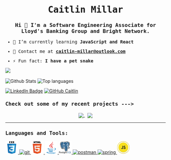 <samp>
<h1 align="center">Caitlin Millar</h1>
<h3 align="center">Hi 👋 I'm a Software Engineering Associate for Lloyd's Banking Group and Bright Network.</h3>

- 🌱 I’m currently learning **JavaScript and React**

- 📩 Contact me at **caitlin-millar@outlook.com**

- ⚡ Fun fact: **I have a pet snake**
</samp>
<img align="centre" src="https://media.giphy.com/media/du3J3cXyzhj75IOgvA/giphy.gif" />

![Github Stats](https://github-readme-stats.vercel.app/api?username=caitlinmillar&show_icons=true&theme=tokyonight#gh-light-mode-only&title=true&hide_border=true&show_icons=true&include_all_commits=true&count_private=true&line_height=21&text_color=000&icon_color=000&bg_color=0,ea6161,ffc64d,fffc4d,52fa5a&theme=graywhite")
![Top languages](https://github-readme-stats.vercel.app/api/top-langs/?username=caitlinmillar&show_icons=true&include_all_commits=true&count_private=true&line_height=21&theme=synthwave) 

<a href="https://www.linkedin.com/in/caitlin-millar-284023141/"><img src="https://img.shields.io/badge/-@caitlin-0077B5?style=flat-square&amp;labelColor=0077B5&amp;logo=LinkedIn&amp;link=https://www.linkedin.com/in/caitlin-millar/" alt="LinkedIn Badge"></a> 
[![GitHub Caitlin](https://img.shields.io/github/followers/caitlinmillar?label=follow&style=social)](https://github.com/caitlinmillar)
<p align="left">
</p>
<samp><h3>Check out some of my recent projects ---> </h3></samp>
<p align="center">

<a href="https://github.com/caitlinmillar/CapStone-BackEnd">
<img width='49%' align="center"src="https://github-readme-stats.vercel.app/api/pin/?username=caitlinmillar&repo=CapStone-BackEnd&border_color=02D892&bg_color=0D1117&title_color=C9D1D9&text_color=8B949E&icon_color=02D892" />
</a>
<span>&nbsp;</span>
<a href="https://github.com/caitlinmillar/7.3_CarDealership_Functions">
<img width='49%' align="center"src="https://github-readme-stats.vercel.app/api/pin/?username=caitlinmillar&repo=7.3_CarDealership_Functions&border_color=02D892&bg_color=0D1117&title_color=C9D1D9&text_color=8B949E&icon_color=02D892" />
</a>
</p>
<hr></hr>
<samp><h3 align="left">Languages and Tools:</h3></samp>
<p align="left"> <a href="https://www.w3schools.com/css/" target="_blank" rel="noreferrer"> <img src="https://raw.githubusercontent.com/devicons/devicon/master/icons/css3/css3-original-wordmark.svg" alt="css3" width="40" height="40"/> </a> <a href="https://git-scm.com/" target="_blank" rel="noreferrer"> <img src="https://www.vectorlogo.zone/logos/git-scm/git-scm-icon.svg" alt="git" width="40" height="40"/> </a> <a href="https://www.w3.org/html/" target="_blank" rel="noreferrer"> <img src="https://raw.githubusercontent.com/devicons/devicon/master/icons/html5/html5-original-wordmark.svg" alt="html5" width="40" height="40"/> </a> <a href="https://www.java.com" target="_blank" rel="noreferrer"> <img src="https://raw.githubusercontent.com/devicons/devicon/master/icons/java/java-original.svg" alt="java" width="40" height="40"/> </a> <a href="https://www.postgresql.org" target="_blank" rel="noreferrer"> <img src="https://raw.githubusercontent.com/devicons/devicon/master/icons/postgresql/postgresql-original-wordmark.svg" alt="postgresql" width="40" height="40"/> </a> <a href="https://postman.com" target="_blank" rel="noreferrer"> <img src="https://www.vectorlogo.zone/logos/getpostman/getpostman-icon.svg" alt="postman" width="40" height="40"/> </a> <a href="https://spring.io/" target="_blank" rel="noreferrer"> <img src="https://www.vectorlogo.zone/logos/springio/springio-icon.svg" alt="spring" width="40" height="40"/> 
<img width="40" src="https://github.com/Pedro-Murilo/icons-for-readme/blob/main/.github/js-icon.svg" alt="Javascript Icon" /> 
</a> </p>

